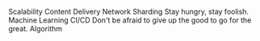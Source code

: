 Scalability Content Delivery Network Sharding Stay hungry, stay foolish. Machine Learning CI/CD Don't be afraid to give up the good to go for the great. Algorithm
